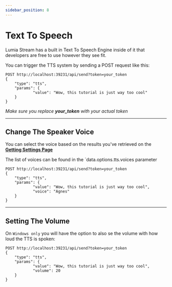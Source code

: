 ```yaml
---
sidebar_position: 8
---
```


# Text To Speech

Lumia Stream has a built in Text To Speech Engine inside of it that developers are free to use however they see fit.

You can trigger the TTS system by sending a POST request like this:

```
POST http://localhost:39231/api/send?token=your_token
{
	"type": "tts",
	"params": {
			"value": "Wow, this tutorial is just way too cool"
	}
}
```

_Make sure you replace **your_token** with your actual token_

---

## Change The Speaker Voice

You can select the voice based on the results you've retrieved on the **[Getting Settings Page](./get-settings.md)**

The list of voices can be found in the `data.options.tts.voices parameter

```
POST http://localhost:39231/api/send?token=your_token
{
	"type": "tts",
	"params": {
			"value": "Wow, this tutorial is just way too cool",
			"voice": "Agnes"
	}
}
```

---

## Setting The Volume

On `Windows only` you will have the option to also se the volume with how loud the TTS is spoken:

```
POST http://localhost:39231/api/send?token=your_token
{
	"type": "tts",
	"params": {
			"value": "Wow, this tutorial is just way too cool",
			"volume": 20
	}
}
```
